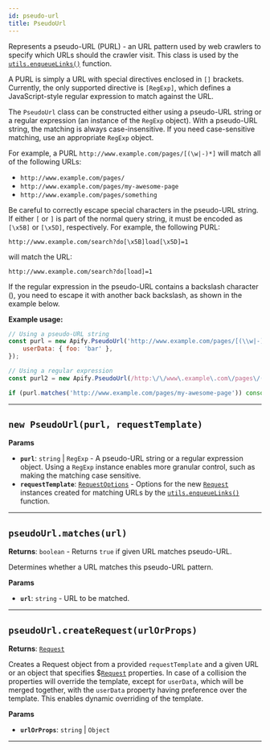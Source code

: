 ```yaml
---
id: pseudo-url
title: PseudoUrl
---
```


<a name="pseudourl"></a>

Represents a pseudo-URL (PURL) - an URL pattern used by web crawlers to specify which URLs should the crawler visit. This class is used by the
[`utils.enqueueLinks()`](/docs/api/utils#enqueuelinks) function.

A PURL is simply a URL with special directives enclosed in `[]` brackets. Currently, the only supported directive is `[RegExp]`, which defines a
JavaScript-style regular expression to match against the URL.

The `PseudoUrl` class can be constructed either using a pseudo-URL string or a regular expression (an instance of the `RegExp` object). With a
pseudo-URL string, the matching is always case-insensitive. If you need case-sensitive matching, use an appropriate `RegExp` object.

For example, a PURL `http://www.example.com/pages/[(\w|-)*]` will match all of the following URLs:

<ul>
    <li><code>http://www.example.com/pages/</code></li>
    <li><code>http://www.example.com/pages/my-awesome-page</code></li>
    <li><code>http://www.example.com/pages/something</code></li>
</ul>

Be careful to correctly escape special characters in the pseudo-URL string. If either `[` or `]` is part of the normal query string, it must be
encoded as `[\x5B]` or `[\x5D]`, respectively. For example, the following PURL:

```http
http://www.example.com/search?do[\x5B]load[\x5D]=1
```

will match the URL:

```http
http://www.example.com/search?do[load]=1
```

If the regular expression in the pseudo-URL contains a backslash character (\), you need to escape it with another back backslash, as shown in the
example below.

**Example usage:**

```javascript
// Using a pseudo-URL string
const purl = new Apify.PseudoUrl('http://www.example.com/pages/[(\\w|-)+]', {
    userData: { foo: 'bar' },
});

// Using a regular expression
const purl2 = new Apify.PseudoUrl(/http:\/\/www\.example\.com\/pages\/(\w|-)+/);

if (purl.matches('http://www.example.com/pages/my-awesome-page')) console.log('Match!');
```

---

<a name="pseudourl"></a>

## `new PseudoUrl(purl, requestTemplate)`

**Params**

-   **`purl`**: `string` | `RegExp` - A pseudo-URL string or a regular expression object. Using a `RegExp` instance enables more granular control,
    such as making the matching case sensitive.
-   **`requestTemplate`**: [`RequestOptions`](/docs/typedefs/request-options) - Options for the new [`Request`](/docs/api/request) instances created
    for matching URLs by the [`utils.enqueueLinks()`](/docs/api/utils#enqueuelinks) function.

---

<a name="matches"></a>

## `pseudoUrl.matches(url)`

**Returns**: `boolean` - Returns `true` if given URL matches pseudo-URL.

Determines whether a URL matches this pseudo-URL pattern.

**Params**

-   **`url`**: `string` - URL to be matched.

---

<a name="createrequest"></a>

## `pseudoUrl.createRequest(urlOrProps)`

**Returns**: [`Request`](/docs/api/request)

Creates a Request object from a provided `requestTemplate` and a given URL or an object that specifies \$[`Request`](/docs/api/request) properties. In
case of a collision the properties will override the template, except for `userData`, which will be merged together, with the `userData` property
having preference over the template. This enables dynamic overriding of the template.

**Params**

-   **`urlOrProps`**: `string` | `Object`

---
